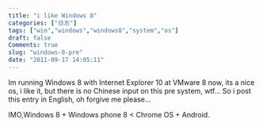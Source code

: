```yaml
---
title: "i like Windows 8"
categories: ["日志"]
tags: ["win","windows","windows8","system","os"]
draft: false
Comments: true
slug: "windows-8-pre"
date: "2011-09-17 14:05:11"
---
```


Im running Windows 8 with Internet Explorer 10 at VMware 8 now, its a nice os, i like it, but there is no Chinese input on this pre system, wtf... So i post this entry in English, oh forgive me please...

IMO,Windows 8 + Windows phone 8 < Chrome OS + Android.

